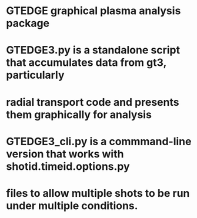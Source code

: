 # GTEDGE graphical plasma analysis package
#
# GTEDGE3.py is a standalone script that accumulates data from gt3, particularly
# radial transport code and presents them graphically for analysis
#
# GTEDGE3_cli.py is a commmand-line version that works with shotid.timeid.options.py
# files to allow multiple shots to be run under multiple conditions. 
#